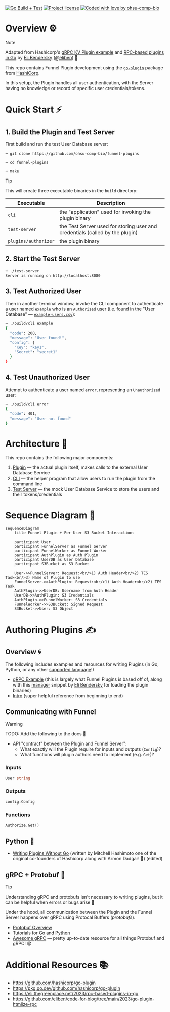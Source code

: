 [![Go Build + Test](https://github.com/ohsu-comp-bio/funnel-plugins/actions/workflows/tests.yaml/badge.svg)](https://github.com/ohsu-comp-bio/funnel-plugins/actions/workflows/tests.yaml)
[![Project license](https://img.shields.io/github/license/ohsu-comp-bio/funnel-plugins.svg)](LICENSE)
[![Coded with love by ohsu-comp-bio](https://img.shields.io/badge/Coded%20with%20%E2%99%A5%20by-OHSU-blue)](https://github.com/ohsu-comp-bio)

</div>

# Overview ⚙️

> [!NOTE]
> Adapted from Hashicorp's [gRPC KV Plugin example](https://github.com/hashicorp/go-plugin/tree/main/examples/grpc) and [RPC-based plugins in Go](https://eli.thegreenplace.net/2023/rpc-based-plugins-in-go/) by [Eli Bendersky](https://eli.thegreenplace.net) ([@eliben](https://github.com/eliben)) 🚀

This repo contains Funnel Plugin development using the [`go-plugin`](https://github.com/hashicorp/go-plugin) package from [HashiCorp](https://github.com/hashicorp).

In this setup, the Plugin handles all user authentication, with the Server having no knowledge or record of specific user credentials/tokens.

# Quick Start ⚡

## 1. Build the Plugin and Test Server

First build and run the test User Database server:

```console
➜ git clone https://github.com/ohsu-comp-bio/funnel-plugins

➜ cd funnel-plugins

➜ make
```

> [!TIP]
> This will create three executable binaries in the `build` directory:
>
> | Executable           | Description                                                                  |
> | -------------------- | ---------------------------------------------------------------------------- |
> | `cli`                | the "application" used for invoking the plugin binary                        |
> | `test-server`        | the Test Server used for storing user and credentials (called by the plugin) |
> | `plugins/authorizer` | the plugin binary                                                            |

## 2. Start the Test Server 

```sh
➜ ./test-server
Server is running on http://localhost:8080
```

## 3. Test Authorized User

Then in another terminal window, invoke the CLI component to authenticate a user named `example` who is an `Authorized` user (i.e. found in the "User Database" — [`example-users.csv`](./tests/example-users.csv)):

```sh
➜ ./build/cli example
{
  "code": 200,
  "message": "User found!",
  "config": {
    "Key": "key1",
    "Secret": "secret1"
  }
}
```

## 4. Test Unauthorized User

Attempt to authenticate a user named `error`, representing an `Unauthorized` user:

```sh
➜ ./build/cli error
{
  "code": 401,
  "message": "User not found"
}
```

# Architecture 📐

This repo contains the following major components:

1. [Plugin](https://github.com/ohsu-comp-bio/funnel-plugins/blob/main/plugin/auth_impl.go) — the actual plugin itself, makes calls to the external User Database Service
2. [CLI](https://github.com/ohsu-comp-bio/funnel-plugins/blob/main/main.go) — the helper program that allow users to run the plugin from the command line
3. [Test Server](https://github.com/ohsu-comp-bio/funnel-plugins/blob/main/tests/test-server.go) — the mock User Database Service to store the users and their tokens/credentials

# Sequence Diagram 📝

```mermaid
sequenceDiagram
    title Funnel Plugin + Per-User S3 Bucket Interactions

    participant User
    participant FunnelServer as Funnel Server
    participant FunnelWorker as Funnel Worker
    participant AuthPlugin as Auth Plugin
    participant UserDB as User Database
    participant S3Bucket as S3 Bucket

    User->>FunnelServer: Request:<br/>1) Auth Header<br/>2) TES Task<br/>3) Name of Plugin to use
    FunnelServer->>AuthPlugin: Request:<br/>1) Auth Header<br/>2) TES Task
    AuthPlugin->>UserDB: Username from Auth Header
    UserDB->>AuthPlugin: S3 Credentials
    AuthPlugin->>FunnelWorker: S3 Credentials
    FunnelWorker->>S3Bucket: Signed Request
    S3Bucket->>User: S3 Object
```

# Authoring Plugins ✍️

## Overview 🌀

The following includes examples and resources for writing Plugins (in Go, Python, or any other [supported language](https://grpc.io/docs/languages/)!)
 
- [gRPC Example](https://github.com/hashicorp/go-plugin/tree/main/examples/grpc) (this is largely what Funnel Plugins is based off of, along with this [manager](https://github.com/eliben/code-for-blog/blob/main/2023/go-plugin-htmlize-rpc/plugin/manager.go#L28-L83) snippet by [Eli Bendersky](https://eli.thegreenplace.net/2023/rpc-based-plugins-in-go/) for loading the plugin binaries)
 
- [Intro](https://github.com/hashicorp/go-plugin/blob/main/docs/extensive-go-plugin-tutorial.md) (super helpful reference from beginning to end)

## Communicating with Funnel

> [!WARNING]
> TODO: Add the following to the docs 🚧
> - API "contract" between the Plugin and Funnel Server":
>   - What exactly will the Plugin require for inputs and outputs (`Config`)?
>   - What functions will plugin authors need to implement (e.g. `Get`)?

### Inputs

```go
User string
```

### Outputs

```go
config.Config
```

### Functions

```go
Authorize.Get()
```

## Python 🐍

- [Writing Plugins Without Go](https://github.com/hashicorp/go-plugin/blob/main/docs/guide-plugin-write-non-go.md) (written by Mitchell Hashimoto one of the original co-founders of Hashicorp along with Armon Dadgar! :exploding_head:) (edited) 

## gRPC + Protobuf ️🚀

> [!TIP]
> Understanding gRPC and protobufs isn't necessary to writing plugins, but it can be helpful when errors or bugs arise 🐛

Under the hood, all communication between the Plugin and the Funnel Server happens over gRPC using Protocal Buffers (*protobufs*).

- [Protobuf Overview](https://protobuf.dev/)
  
- Tutorials for [Go](https://protobuf.dev/getting-started/gotutorial/) and [Python](https://protobuf.dev/getting-started/pythontutorial/)
 
- [Awesome gRPC](https://github.com/grpc-ecosystem/awesome-grpc#protocol-buffers) — pretty up-to-date resource for all things Protobuf and gRPC! 😎
# Additional Resources 📚

- https://github.com/hashicorp/go-plugin
- https://pkg.go.dev/github.com/hashicorp/go-plugin
- https://eli.thegreenplace.net/2023/rpc-based-plugins-in-go
- https://github.com/eliben/code-for-blog/tree/main/2023/go-plugin-htmlize-rpc

